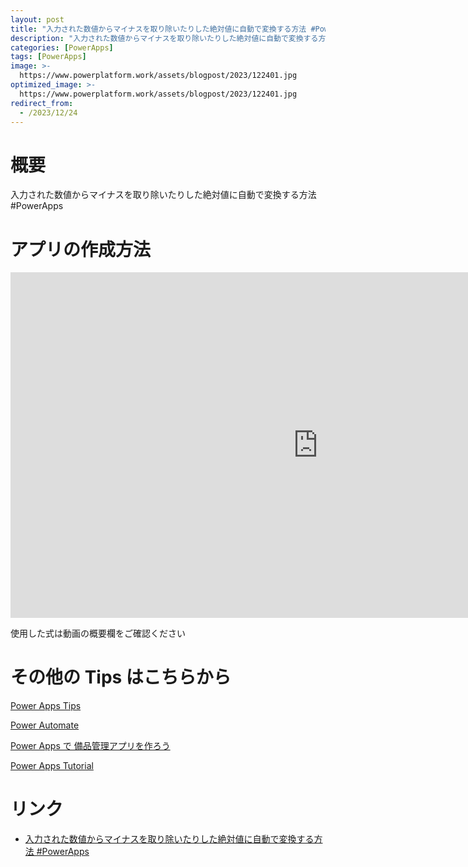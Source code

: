 ```yaml
---
layout: post
title: "入力された数値からマイナスを取り除いたりした絶対値に自動で変換する方法 #PowerApps"
description: "入力された数値からマイナスを取り除いたりした絶対値に自動で変換する方法 #PowerAppsを動画で分かりやすく解説"
categories: [PowerApps]
tags: [PowerApps]
image: >-
  https://www.powerplatform.work/assets/blogpost/2023/122401.jpg
optimized_image: >-
  https://www.powerplatform.work/assets/blogpost/2023/122401.jpg
redirect_from:
  - /2023/12/24
---
```



#  概要

入力された数値からマイナスを取り除いたりした絶対値に自動で変換する方法 #PowerApps


# アプリの作成方法

<iframe width="983" height="553" src="https://www.youtube.com/embed/Y8GJkF_qWiw" title="YouTube video player" frameborder="0" allow="accelerometer; autoplay; clipboard-write; encrypted-media; gyroscope; picture-in-picture" allowfullscreen></iframe>


使用した式は動画の概要欄をご確認ください


# その他の Tips はこちらから

[Power Apps Tips](https://www.youtube.com/watch?v=VrAQf3JQ7yM&list=PLVhFi1fb3DqakSLVMn22DDcySXh9jtzi- )


[Power Automate](https://www.youtube.com/watch?v=-YnJYT0ASEM&list=PLVhFi1fb3Dqbzic6GieqnLFgD3aTj-eHA)


[Power Apps で 備品管理アプリを作ろう](https://www.youtube.com/playlist?list=PLVhFi1fb3DqZM3HKb8Hea6XEL96990Fyn)


[Power Apps Tutorial](https://www.youtube.com/playlist?list=PLVhFi1fb3DqalxpL974VvAJvV4iWoSbe_)


# リンク


- [入力された数値からマイナスを取り除いたりした絶対値に自動で変換する方法 #PowerApps](https://www.youtube.com/watch?v=Y8GJkF_qWiw)

